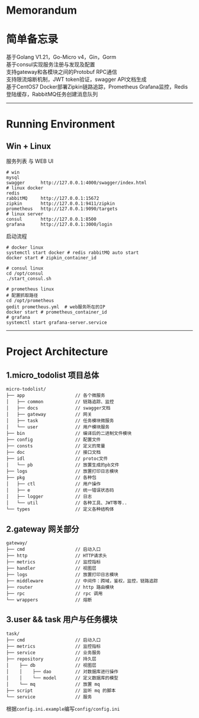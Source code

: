 # Memorandum
# 简单备忘录

基于Golang V1.21，Go-Micro v4，Gin，Gorm  
基于consul实现服务注册与发现及配置  
支持gateway和各模块之间的Protobuf RPC通信  
支持限流熔断机制，JWT token验证，swagger API文档生成  
基于CentOS7 Docker部署Zipkin链路追踪，Prometheus Grafana监控，Redis登陆缓存，RabbitMQ任务创建消息队列  

****

# Running Environment

## Win + Linux
  服务列表 与 WEB UI
```shell
# win
mysql 
swagger      http://127.0.0.1:4000/swagger/index.html
# linux docker
redis   
rabbitMQ     http://127.0.0.1:15672
zipkin       http://127.0.0.1:9411/zipkin
prometheus   http://127.0.0.1:9090/targets
# linux server
consul       http://127.0.0.1:8500
grafana      http://127.0.0.1:3000/login
```

  启动流程
```shell
# docker linux
systemctl start docker # redis rabbitMQ auto start
docker start # zipkin_container_id
```  

```shell
# consul linux
cd /opt/consul
./start_consul.sh
```  

```shell
# prometheus linux
# 配置抓取路径 
cd /opt/prometheus
gedit prometheus.yml  # web服务所在的IP
docker start # prometheus_container_id
# grafana
systemctl start grafana-server.service
```
  
****

# Project Architecture
## 1.micro_todolist 项目总体
```
micro-todolist/
├── app                   // 各个微服务
│   ├── common            // 链路追踪、监控
│   ├── docs              // swagger文档
│   ├── gateway           // 网关
│   ├── task              // 任务模块微服务
│   └── user              // 用户模块服务
├── bin                   // 编译后的二进制文件模块
├── config                // 配置文件
├── consts                // 定义的常量
├── doc                   // 接口文档
├── idl                   // protoc文件
│   └── pb                // 放置生成的pb文件
├── logs                  // 放置打印日志模块
├── pkg                   // 各种包
│   ├── ctl               // 用户操作
│   ├── e                 // 统一错误状态码
│   ├── logger            // 日志
│   └── util              // 各种工具、JWT等等..
└── types                 // 定义各种结构体
```

## 2.gateway 网关部分
```
gateway/
├── cmd                   // 启动入口
├── http                  // HTTP请求头
├── metrics               // 监控指标
├── handler               // 视图层
├── logs                  // 放置打印日志模块
├── middleware            // 中间件：跨域，鉴权，监控，链路追踪
├── router                // http 路由模块
├── rpc                   // rpc 调用
└── wrappers              // 熔断
```

## 3.user && task 用户与任务模块
```
task/
├── cmd                   // 启动入口
├── metrics               // 监控指标
├── service               // 业务服务
├── repository            // 持久层
│    ├── db               // 视图层
│    │    ├── dao         // 对数据库进行操作
│    │    └── model       // 定义数据库的模型
│    └── mq               // 放置 mq
├── script                // 监听 mq 的脚本
└── service               // 服务
```


根据`config.ini.example`编写`config/config.ini`


